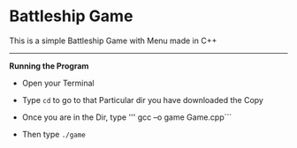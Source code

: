 # Battleship Game

This is a simple Battleship Game with Menu made in C++
*******************************************************************

**Running the Program**

* Open your Terminal

* Type ```cd``` to go to that Particular dir you have downloaded the Copy

* Once you are in the Dir, type ''' gcc –o game Game.cpp```

* Then type ```./game```
